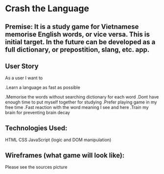 # Crash the Language

## Premise: It is a study game for Vietnamese memorise English words, or vice versa. This is initial target. In the future can be developed as a full dictionary, or prepostition, slang, etc. app.

## User Story
As a user I want to

.Learn a language as fast as possible

.Memorise the words without searching dictionary for each word
.Dont have enough time to put myself together for studying
.Prefer playing game in my free time
.Fast reaction with the word meaning I see and here
.Train my brain for preventing brain decay

## Technologies Used:
HTML
CSS
JavaScript (logic and DOM manipulation)

## Wireframes (what game will look like): 
Please see the sources picture